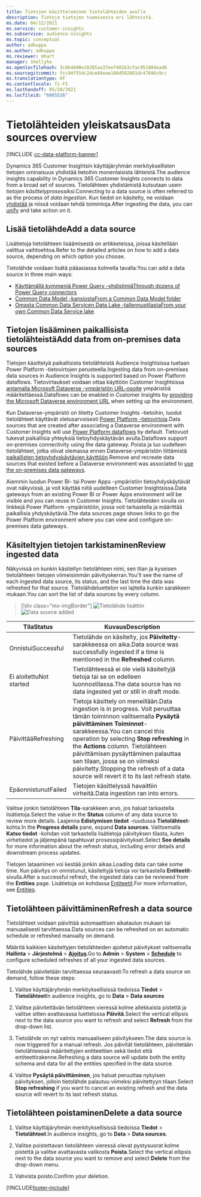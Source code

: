 ```yaml
---
title: Tietojen käsitteleminen tietolähteiden avulla
description: Tietoja tietojen tuomisesta eri lähteistä.
ms.date: 04/12/2021
ms.service: customer-insights
ms.subservice: audience-insights
ms.topic: conceptual
author: adkuppa
ms.author: adkuppa
ms.reviewer: mhart
manager: shellyha
ms.openlocfilehash: 3c0b4690e18285aa37eef481b3cfac951884ead6
ms.sourcegitcommit: fcc94f55dc2dce84eae188d582801dc47696c9cc
ms.translationtype: HT
ms.contentlocale: fi-FI
ms.lasthandoff: 05/20/2021
ms.locfileid: "6085526"
---
```

# <a name="data-sources-overview"></a><span data-ttu-id="cd71e-103">Tietolähteiden yleiskatsaus</span><span class="sxs-lookup"><span data-stu-id="cd71e-103">Data sources overview</span></span>

[!INCLUDE [cc-data-platform-banner](../includes/cc-data-platform-banner.md)]

<span data-ttu-id="cd71e-104">Dynamics 365 Customer Insightsin käyttäjäryhmän merkityksellisten tietojen ominaisuus yhdistää tietoihin monenlaisista lähteistä.</span><span class="sxs-lookup"><span data-stu-id="cd71e-104">The audience insights capability in Dynamics 365 Customer Insights connects to data from a broad set of sources.</span></span> <span data-ttu-id="cd71e-105">Tietolähteen yhdistämistä kutsutaan usein *tietojen käsittelyprosessiksi*.</span><span class="sxs-lookup"><span data-stu-id="cd71e-105">Connecting to a data source is often referred to as the process of *data ingestion*.</span></span> <span data-ttu-id="cd71e-106">Kun tiedot on käsitelty, ne voidaan [yhdistää](data-unification.md) ja niissä voidaan tehdä toimintoja.</span><span class="sxs-lookup"><span data-stu-id="cd71e-106">After ingesting the data, you can [unify](data-unification.md) and take action on it.</span></span>

## <a name="add-a-data-source"></a><span data-ttu-id="cd71e-107">Lisää tietolähde</span><span class="sxs-lookup"><span data-stu-id="cd71e-107">Add a data source</span></span>

<span data-ttu-id="cd71e-108">Lisätietoja tietolähteen lisäämisestä on artikkeleissa, joissa käsitellään valittua vaihtoehtoa.</span><span class="sxs-lookup"><span data-stu-id="cd71e-108">Refer to the detailed articles on how to add a data source, depending on which option you choose.</span></span>

<span data-ttu-id="cd71e-109">Tietolähde voidaan lisätä pääasiassa kolmella tavalla:</span><span class="sxs-lookup"><span data-stu-id="cd71e-109">You can add a data source in three main ways:</span></span>

- [<span data-ttu-id="cd71e-110">Käyttämällä kymmeniä Power Query -yhdistimiä</span><span class="sxs-lookup"><span data-stu-id="cd71e-110">Through dozens of Power Query connectors</span></span>](connect-power-query.md)
- [<span data-ttu-id="cd71e-111">Common Data Model -kansiosta</span><span class="sxs-lookup"><span data-stu-id="cd71e-111">From a Common Data Model folder</span></span>](connect-common-data-model.md)
- [<span data-ttu-id="cd71e-112">Omasta Common Data Servicen Data Lake -tallennustilasta</span><span class="sxs-lookup"><span data-stu-id="cd71e-112">From your own Common Data Service lake</span></span>](connect-common-data-service-lake.md)

## <a name="add-data-from-on-premises-data-sources"></a><span data-ttu-id="cd71e-113">Tietojen lisääminen paikallisista tietolähteistä</span><span class="sxs-lookup"><span data-stu-id="cd71e-113">Add data from on-premises data sources</span></span>

<span data-ttu-id="cd71e-114">Tietojen käsittelyä paikallisista tietolähteistä Audience Insightsissa tuetaan Power Platform -tietovirtojen perusteella.</span><span class="sxs-lookup"><span data-stu-id="cd71e-114">Ingesting data from on-premises data sources in Audience Insights is supported based on Power Platform dataflows.</span></span> <span data-ttu-id="cd71e-115">Tietovirtaukset voidaan ottaa käyttöön Customer Insightsissa [antamalla Microsoft Dataverse -ympäristön URL-osoite](manage-environments.md#create-an-environment-in-an-existing-organization) ympäristöä määritettäessä.</span><span class="sxs-lookup"><span data-stu-id="cd71e-115">Dataflows can be enabled in Customer Insights by [providing the Microsoft Dataverse environment URL](manage-environments.md#create-an-environment-in-an-existing-organization) when setting up the environment.</span></span>

<span data-ttu-id="cd71e-116">Kun Dataverse-ympäristö on liitetty Customer Insights -tietoihin, luodut tietolähteet käyttävät oletusarvoisesti [Power Platform -tietovirtoja](/power-query/dataflows/overview-dataflows-across-power-platform-dynamics-365).</span><span class="sxs-lookup"><span data-stu-id="cd71e-116">Data sources that are created after associating a Dataverse environment with Customer Insights will use [Power Platform dataflows](/power-query/dataflows/overview-dataflows-across-power-platform-dynamics-365) by default.</span></span> <span data-ttu-id="cd71e-117">Tietovuot tukevat paikallisia yhteyksiä tietoyhdyskäytävän avulla.</span><span class="sxs-lookup"><span data-stu-id="cd71e-117">Dataflows support on-premises connectivity using the data gateway.</span></span> <span data-ttu-id="cd71e-118">Poista ja luo uudelleen tietolähteet, jotka olivat olemassa ennen Dataverse-ympäristön liittämistä [paikallisten tietoyhdyskäytävien käyttöön](/powerapps/maker/data-platform/using-dataflows-with-on-premises-data.md).</span><span class="sxs-lookup"><span data-stu-id="cd71e-118">Remove and recreate data sources that existed before a Dataverse environment was associated to [use the on-premises data gateways](/powerapps/maker/data-platform/using-dataflows-with-on-premises-data.md).</span></span>

<span data-ttu-id="cd71e-119">Aiemmin luodun Power BI- tai Power Apps -ympäristön tietoyhdyskäytävät ovat näkyvissä, ja voit käyttää niitä uudelleen Customer Insightsissa.</span><span class="sxs-lookup"><span data-stu-id="cd71e-119">Data gateways from an existing Power BI or Power Apps environment will be visible and you can reuse in Customer Insights.</span></span> <span data-ttu-id="cd71e-120">Tietolähteiden sivulla on linkkejä Power Platform -ympäristöön, jossa voit tarkastella ja määrittää paikallisia yhdyskäytäviä.</span><span class="sxs-lookup"><span data-stu-id="cd71e-120">The data sources page shows links to go the Power Platform environment where you can view and configure on-premises data gateways.</span></span>

## <a name="review-ingested-data"></a><span data-ttu-id="cd71e-121">Käsiteltyjen tietojen tarkistaminen</span><span class="sxs-lookup"><span data-stu-id="cd71e-121">Review ingested data</span></span>

<span data-ttu-id="cd71e-122">Näkyvissä on kunkin käsitellyn tietolähteen nimi, sen tilan ja kyseisen tietolähteen tietojen viimeisimmän päivityskerran.</span><span class="sxs-lookup"><span data-stu-id="cd71e-122">You'll see the name of each ingested data source, its status, and the last time the data was refreshed for that source.</span></span> <span data-ttu-id="cd71e-123">Tietolähdeluettelon voi lajitella kunkin sarakkeen mukaan.</span><span class="sxs-lookup"><span data-stu-id="cd71e-123">You can sort the list of data sources by every column.</span></span>

> [!div class="mx-imgBorder"]
> <span data-ttu-id="cd71e-124">![Tietolähde lisättiin](media/configure-data-datasource-added.png "Tietolähde lisättiin")</span><span class="sxs-lookup"><span data-stu-id="cd71e-124">![Data source added](media/configure-data-datasource-added.png "Data source added")</span></span>

|<span data-ttu-id="cd71e-125">Tila</span><span class="sxs-lookup"><span data-stu-id="cd71e-125">Status</span></span>  |<span data-ttu-id="cd71e-126">Kuvaus</span><span class="sxs-lookup"><span data-stu-id="cd71e-126">Description</span></span>  |
|---------|---------|
|<span data-ttu-id="cd71e-127">Onnistui</span><span class="sxs-lookup"><span data-stu-id="cd71e-127">Successful</span></span>   |<span data-ttu-id="cd71e-128">Tietolähde on käsitelty, jos **Päivitetty**-sarakkeessa on aika.</span><span class="sxs-lookup"><span data-stu-id="cd71e-128">Data source was successfully ingested if a time is mentioned in the **Refreshed** column.</span></span>
|<span data-ttu-id="cd71e-129">Ei aloitettu</span><span class="sxs-lookup"><span data-stu-id="cd71e-129">Not started</span></span>   |<span data-ttu-id="cd71e-130">Tietolähteessä ei ole vielä käsiteltyjä tietoja tai se on edelleen luonnostilassa.</span><span class="sxs-lookup"><span data-stu-id="cd71e-130">The data source has no data ingested yet or still in draft mode.</span></span>         |
|<span data-ttu-id="cd71e-131">Päivittää</span><span class="sxs-lookup"><span data-stu-id="cd71e-131">Refreshing</span></span>    |<span data-ttu-id="cd71e-132">Tietoja käsittely on meneillään.</span><span class="sxs-lookup"><span data-stu-id="cd71e-132">Data ingestion is in progress.</span></span> <span data-ttu-id="cd71e-133">Voit peruuttaa tämän toiminnon valitsemalla **Pysäytä päivittäminen** **Toiminnot**-sarakkeessa.</span><span class="sxs-lookup"><span data-stu-id="cd71e-133">You can cancel this operation by selecting **Stop refreshing** in the **Actions** column.</span></span> <span data-ttu-id="cd71e-134">Tietolähteen päivittämisen pysäyttäminen palauttaa sen tilaan, jossa se on viimeksi päivitetty.</span><span class="sxs-lookup"><span data-stu-id="cd71e-134">Stopping the refresh of a data source will revert it to its last refresh state.</span></span>       |
|<span data-ttu-id="cd71e-135">Epäonnistunut</span><span class="sxs-lookup"><span data-stu-id="cd71e-135">Failed</span></span>     |<span data-ttu-id="cd71e-136">Tietojen käsittelyssä havaittiin virheitä.</span><span class="sxs-lookup"><span data-stu-id="cd71e-136">Data ingestion ran into errors.</span></span>         |

<span data-ttu-id="cd71e-137">Valitse jonkin tietolähteen **Tila**-sarakkeen arvo, jos haluat tarkastella lisätietoja.</span><span class="sxs-lookup"><span data-stu-id="cd71e-137">Select the value in the **Status** column of any data source to review more details.</span></span> <span data-ttu-id="cd71e-138">Laajenna **Edistymisen tiedot** -ruudussa **Tietolähteet**-kohta.</span><span class="sxs-lookup"><span data-stu-id="cd71e-138">In the **Progress details** pane, expand **Data sources**.</span></span> <span data-ttu-id="cd71e-139">Valitsemalla **Katso tiedot** -kohdan voit tarkastella lisätietoja päivityksen tilasta, kuten virhetiedot ja jäljempänä tapahtuvat prosessipäivitykset.</span><span class="sxs-lookup"><span data-stu-id="cd71e-139">Select **See details** for more information about the refresh status, including error details and downstream process updates.</span></span>

<span data-ttu-id="cd71e-140">Tietojen lataaminen voi kestää jonkin aikaa.</span><span class="sxs-lookup"><span data-stu-id="cd71e-140">Loading data can take some time.</span></span> <span data-ttu-id="cd71e-141">Kun päivitys on onnistunut, käsiteltyjä tietoja voi tarkastella **Entiteetit**-sivulla.</span><span class="sxs-lookup"><span data-stu-id="cd71e-141">After a successful refresh, the ingested data can be reviewed from the **Entities** page.</span></span> <span data-ttu-id="cd71e-142">Lisätietoja on kohdassa [Entiteetit](entities.md).</span><span class="sxs-lookup"><span data-stu-id="cd71e-142">For more information, see [Entities](entities.md).</span></span>

## <a name="refresh-a-data-source"></a><span data-ttu-id="cd71e-143">Tietolähteen päivittäminen</span><span class="sxs-lookup"><span data-stu-id="cd71e-143">Refresh a data source</span></span>

<span data-ttu-id="cd71e-144">Tietolähteet voidaan päivittää automaattisen aikataulun mukaan tai manuaalisesti tarvittaessa.</span><span class="sxs-lookup"><span data-stu-id="cd71e-144">Data sources can be refreshed on an automatic schedule or refreshed manually on demand.</span></span> 

<span data-ttu-id="cd71e-145">Määritä kaikkien käsiteltyjen tietolähteiden ajoitetut päivitykset valitsemalla **Hallinta** > **Järjestelmä** > [**Ajoitus**](system.md#schedule-tab).</span><span class="sxs-lookup"><span data-stu-id="cd71e-145">Go to **Admin** > **System** > [**Schedule**](system.md#schedule-tab) to configure scheduled refreshes of all your ingested data sources.</span></span>

<span data-ttu-id="cd71e-146">Tietolähde päivitetään tarvittaessa seuraavasti:</span><span class="sxs-lookup"><span data-stu-id="cd71e-146">To refresh a data source on demand, follow these steps:</span></span>

1. <span data-ttu-id="cd71e-147">Valitse käyttäjäryhmän merkityksellisissä tiedoissa **Tiedot** > **Tietolähteet**</span><span class="sxs-lookup"><span data-stu-id="cd71e-147">In audience insights, go to **Data** > **Data sources**</span></span>

2. <span data-ttu-id="cd71e-148">Valitse päivitettävän tietolähteen vieressä kolme allekkaista pistettä ja valitse sitten avattavassa luettelossa **Päivitä**.</span><span class="sxs-lookup"><span data-stu-id="cd71e-148">Select the vertical ellipsis next to the data source you want to refresh and select **Refresh** from the drop-down list.</span></span>

3. <span data-ttu-id="cd71e-149">Tietolähde on nyt valmis manuaaliseen päivitykseen.</span><span class="sxs-lookup"><span data-stu-id="cd71e-149">The data source is now triggered for a manual refresh.</span></span> <span data-ttu-id="cd71e-150">Jos päivität tietolähteen, päivitetään tietolähteessä määritettyjen entiteettien sekä tiedot että entiteettirakenne.</span><span class="sxs-lookup"><span data-stu-id="cd71e-150">Refreshing a data source will update both the entity schema and data for all the entities specified in the data source.</span></span>

4. <span data-ttu-id="cd71e-151">Valitse **Pysäytä päivittäminen**, jos haluat peruuttaa nykyisen päivityksen, jolloin tietolähde palautuu viimeksi päivitettyyn tilaan.</span><span class="sxs-lookup"><span data-stu-id="cd71e-151">Select **Stop refreshing** if you want to cancel an existing refresh and the data source will revert to its last refresh status.</span></span>

## <a name="delete-a-data-source"></a><span data-ttu-id="cd71e-152">Tietolähteen poistaminen</span><span class="sxs-lookup"><span data-stu-id="cd71e-152">Delete a data source</span></span>

1. <span data-ttu-id="cd71e-153">Valitse käyttäjäryhmän merkityksellisissä tiedoissa **Tiedot** > **Tietolähteet**.</span><span class="sxs-lookup"><span data-stu-id="cd71e-153">In audience insights, go to **Data** > **Data sources**.</span></span>

2. <span data-ttu-id="cd71e-154">Valitse poistettavan tietolähteen vieressä olevat pystysuorat kolme pistettä ja valitse avattavasta valikosta **Poista**.</span><span class="sxs-lookup"><span data-stu-id="cd71e-154">Select the vertical ellipsis next to the data source you want to remove and select **Delete** from the drop-down menu.</span></span>

3. <span data-ttu-id="cd71e-155">Vahvista poisto.</span><span class="sxs-lookup"><span data-stu-id="cd71e-155">Confirm your deletion.</span></span>


[!INCLUDE[footer-include](../includes/footer-banner.md)]
